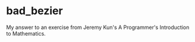 # bad_bezier
My answer to an exercise from Jeremy Kun's A Programmer's Introduction to Mathematics.
